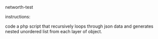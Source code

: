 networth-test

instructions:

code a php script that recursively loops through json data and generates nested unordered list from each layer of object.
